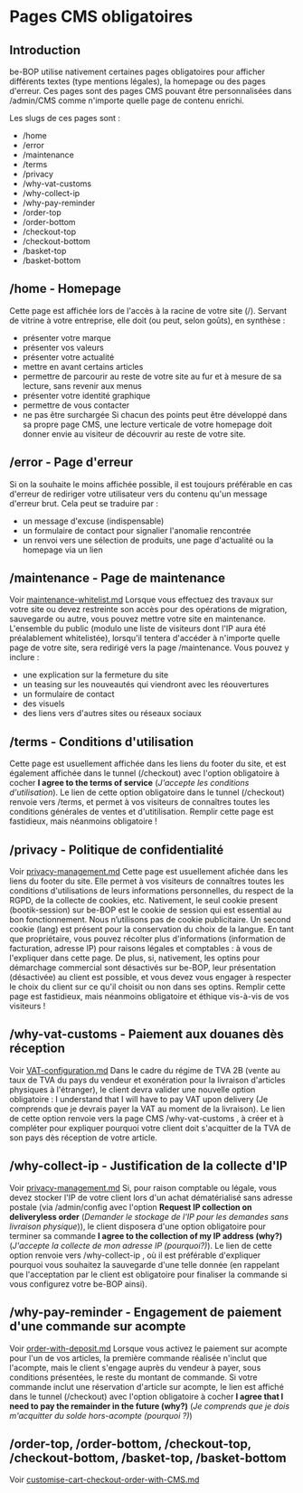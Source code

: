 # Pages CMS obligatoires

## Introduction

be-BOP utilise nativement certaines pages obligatoires pour afficher différents textes (type mentions légales), la homepage ou des pages d'erreur.
Ces pages sont des pages CMS pouvant être personnalisées dans /admin/CMS comme n'importe quelle page de contenu enrichi.

Les slugs de ces pages sont :
- /home
- /error
- /maintenance
- /terms
- /privacy
- /why-vat-customs
- /why-collect-ip
- /why-pay-reminder
- /order-top
- /order-bottom
- /checkout-top
- /checkout-bottom
- /basket-top
- /basket-bottom

## /home - Homepage
Cette page est affichée lors de l'accès à la racine de votre site (/).
Servant de vitrine à votre entreprise, elle doit (ou peut, selon goûts), en synthèse :
- présenter votre marque
- présenter vos valeurs
- présenter votre actualité
- mettre en avant certains articles
- permettre de parcourir au reste de votre site au fur et à mesure de sa lecture, sans revenir aux menus
- présenter votre identité graphique
- permettre de vous contacter
- ne pas être surchargée
Si chacun des points peut être développé dans sa propre page CMS, une lecture verticale de votre homepage doit donner envie au visiteur de découvrir au reste de votre site.

## /error - Page d'erreur
Si on la souhaite le moins affichée possible, il est toujours préférable en cas d'erreur de rediriger votre utilisateur vers du contenu qu'un message d'erreur brut.
Cela peut se traduire par :
- un message d'excuse (indispensable)
- un formulaire de contact pour signalier l'anomalie rencontrée
- un renvoi vers une sélection de produits, une page d'actualité ou la homepage via un lien

## /maintenance - Page de maintenance
Voir [maintenance-whitelist.md](/docs/fr/maintenance-whitelist.md)
Lorsque vous effectuez des travaux sur votre site ou devez restreinte son accès pour des opérations de migration, sauvegarde ou autre, vous pouvez mettre votre site en maintenance.
L'ensemble du public (modulo une liste de visiteurs dont l'IP aura été préalablement whitelistée), lorsqu'il tentera d'accéder à n'importe quelle page de votre site, sera redirigé vers la page /maintenance.
Vous pouvez y inclure :
- une explication sur la fermeture du site
- un teasing sur les nouveautés qui viendront avec les réouvertures
- un formulaire de contact
- des visuels
- des liens vers d'autres sites ou réseaux sociaux

## /terms - Conditions d'utilisation
Cette page est usuellement affichée dans les liens du footer du site, et est également affichée dans le tunnel (/checkout) avec l'option obligatoire à cocher **I agree to the terms of service** (*J'accepte les conditions d'utilisation*).
Le lien de cette option obligatoire dans le tunnel (/checkout) renvoie vers /terms, et permet à vos visiteurs de connaîtres toutes les conditions générales de ventes et d'utitilisation.
Remplir cette page est fastidieux, mais néanmoins obligatoire !

## /privacy - Politique de confidentialité
Voir [privacy-management.md](/docs/fr/privacy-management.md)
Cette page est usuellement afichée dans les liens du footer du site.
Elle permet à vos visiteurs de connaîtres toutes les conditions d'utilisations de leurs informations personnelles, du respect de la RGPD, de la collecte de cookies, etc.
Nativement, le seul cookie present (bootik-session) sur be-BOP est le cookie de session qui est essential au bon fonctionnement.
Nous n’utilisons pas de cookie publicitaire.
Un second cookie (lang) est présent pour la conservation du choix de la langue.
En tant que propriétaire, vous pouvez récolter plus d'informations (information de facturation, adresse IP) pour raisons légales et comptables : à vous de l'expliquer dans cette page.
De plus, si, nativement, les optins pour démarchage commercial sont désactivés sur be-BOP, leur présentation (désactivée) au client est possible, et vous devez vous engager à respecter le choix du client sur ce qu'il choisit ou non dans ses optins.
Remplir cette page est fastidieux, mais néanmoins obligatoire et éthique vis-à-vis de vos visiteurs !

## /why-vat-customs - Paiement aux douanes dès réception
Voir [VAT-configuration.md](/docs/fr/VAT-configuration.md)
Dans le cadre du régime de TVA 2B (vente au taux de TVA du pays du vendeur et exonération pour la livraison d'articles physiques à l'étranger), le client devra valider une nouvelle option obligatoire : I understand that I will have to pay VAT upon delivery (Je comprends que je devrais payer la VAT au moment de la livraison). Le lien de cette option renvoie vers la page CMS /why-vat-customs , à créer et à compléter pour expliquer pourquoi votre client doit s'acquitter de la TVA de son pays dès réception de votre article.

## /why-collect-ip - Justification de la collecte d'IP
Voir [privacy-management.md](/docs/fr/privacy-management.md)
Si, pour raison comptable ou légale, vous devez stocker l'IP de votre client lors d'un achat dématérialisé sans adresse postale (via /admin/config avec l'option **Request IP collection on deliveryless order** (*Demander le stockage de l'IP pour les demandes sans livraison physique*)), le client disposera d'une option obligatoire pour terminer sa commande **I agree to the collection of my IP address (why?)** (*J'accepte la collecte de mon adresse IP (pourquoi?)*).
Le lien de cette option renvoie vers /why-collect-ip , où il est préférable d'expliquer pourquoi vous souhaitez la sauvegarde d'une telle donnée (en rappelant que l'acceptation par le client est obligatoire pour finaliser la commande si vous configurez votre be-BOP ainsi).

## /why-pay-reminder - Engagement de paiement d'une commande sur acompte
Voir [order-with-deposit.md](/doc/fr/order-with-deposit.md)
Lorsque vous activez le paiement sur acompte pour l'un de vos articles, la première commande réalisée n'inclut que l'acompte, mais le client s'engage auprès du vendeur à payer, sous conditions présentées, le reste du montant de commande.
Si votre commande inclut une réservation d'article sur acompte, le lien est affiché dans le tunnel (/checkout) avec l'option obligatoire à cocher **I agree that I need to pay the remainder in the future (why?)** (*Je comprends que je dois m'acquitter du solde hors-acompte (pourquoi ?)*)

## /order-top, /order-bottom, /checkout-top, /checkout-bottom,  /basket-top, /basket-bottom
Voir [customise-cart-checkout-order-with-CMS.md](customise-cart-checkout-order-with-CMS.md)

